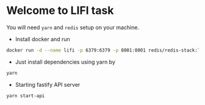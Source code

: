 # Welcome to LIFI task

You will need `yarn` and `redis` setup on your machine.

- Install docker and run
```sh
docker run -d --name lifi -p 6379:6379 -p 8001:8001 redis/redis-stack:latest
```

- Just install dependencies using yarn by
```sh
yarn
```

- Starting fastify API server
```sh
yarn start-api
```